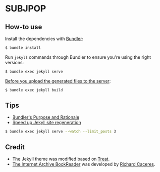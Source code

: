 # SUBJPOP

## How-to use

Install the dependencies with [Bundler](http://bundler.io/):

~~~bash
$ bundle install
~~~

Run `jekyll` commands through Bundler to ensure you're using the right versions:

~~~bash
$ bundle exec jekyll serve
~~~

[Before you upload the generated files to the server](https://stackoverflow.com/questions/41511696/jekyll-build-is-putting-localhost-links-in-site-production-files/41512277):

~~~bash
$ bundle exec jekyll build
~~~

## Tips
- [Bundler's Purpose and Rationale](http://bundler.io/rationale.html)
- [Speed up Jekyll site regeneration](http://www.marcusoft.net/2015/11/speed-up-jekyll-site-regeneration.html)
~~~bash
$ bundle exec jekyll serve --watch --limit_posts 3
~~~

## Credit
- The Jekyll theme was modified based on [Treat](https://github.com/CloudCannon/treat-jekyll-template). 
- [The Internet Archive BookReader](https://github.com/internetarchive/bookreader) was developed by [Richard Caceres](https://github.com/rchrd2).
